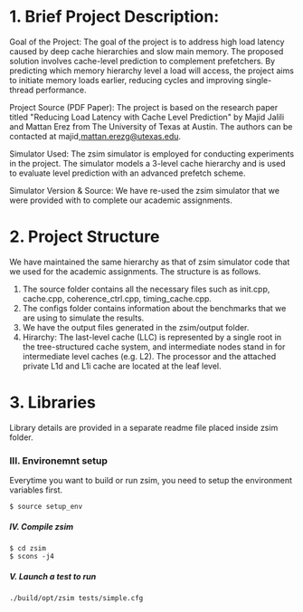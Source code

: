 # 1. Brief Project Description:

Goal of the Project:
The goal of the project is to address high load latency caused by deep cache hierarchies and slow main memory. The proposed solution involves cache-level prediction to complement prefetchers. By predicting which memory hierarchy level a load will access, the project aims to initiate memory loads earlier, reducing cycles and improving single-thread performance.

Project Source (PDF Paper):
The project is based on the research paper titled "Reducing Load Latency with Cache Level Prediction" by Majid Jalili and Mattan Erez from The University of Texas at Austin. The authors can be contacted at majid,mattan.erezg@utexas.edu.

Simulator Used:
The zsim simulator is employed for conducting experiments in the project. The simulator models a 3-level cache hierarchy and is used to evaluate level prediction with an advanced prefetch scheme.

Simulator Version & Source:
We have re-used the zsim simulator that we were provided with to complete our academic assignments.

# 2. Project Structure
We have maintained the same hierarchy as that of zsim simulator code that we used for the academic assignments. The structure is as follows.
1. The source folder contains all the necessary files such as init.cpp, cache.cpp, coherence_ctrl.cpp, timing_cache.cpp.
2. The configs folder contains information about the benchmarks that we are using to simulate the results.
3. We have the output files generated in the zsim/output folder.
4. Hirarchy: The last-level cache (LLC) is represented by a single root in the tree-structured cache system, and intermediate nodes stand in for intermediate level caches (e.g. L2). The processor and the attached private L1d and L1i cache are located at the leaf level. 

# 3. Libraries
Library details are provided in a separate readme file placed inside zsim folder.

### III. Environemnt setup

Everytime you want to build or run zsim, you need to setup the environment variables first.

```
$ source setup_env
```

##### IV. Compile zsim

```
$ cd zsim
$ scons -j4
```

##### V. Launch a test to run

```
./build/opt/zsim tests/simple.cfg
```

